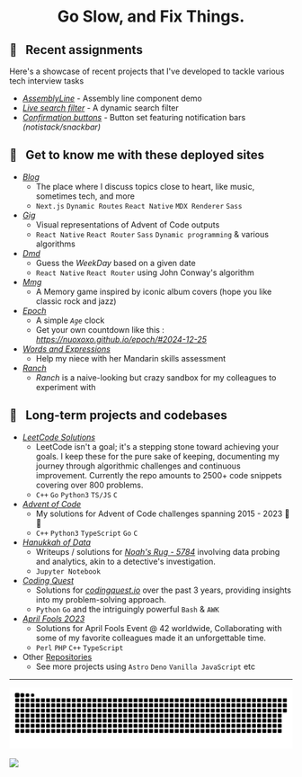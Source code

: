 # <p align="center">Go Slow, and Fix Things.</p>

## 🎯 &nbsp; Recent assignments
Here's a showcase of recent projects that I've developed to tackle various tech interview tasks
- *[AssemblyLine](nuoxoxo.github.io/interview_react_assembly_line)* - Assembly line component demo 
- *[Live search filter](https://nuoxoxo.github.io/interview_react_search_filter)* - A dynamic search filter 
- *[Confirmation buttons](https://nuoxoxo.github.io/interview_react_confirmation_component)* - Button set featuring notification bars _(notistack/snackbar)_

## 🎨 &nbsp; Get to know me with these deployed sites
- *[Blog](https://geocities-nine.vercel.app)*
  - The place where I discuss topics close to heart, like music, sometimes tech, and more
  - `Next.js` `Dynamic Routes` `React Native` `MDX Renderer` `Sass` 
- *[Gig](https://nuoxoxo.github.io/gig)*
  - Visual representations of Advent of Code outputs
  - `React Native` `React Router` `Sass` `Dynamic programming` & various algorithms
- *[Dmd](https://nuoxoxo.github.io/dmd)*
  - Guess the *WeekDay* based on a given date
  - `React Native` `React Router` using John Conway's algorithm
- *[Mmg](https://nuoxoxo.github.io/mmg)*
  - A Memory game inspired by iconic album covers (hope you like classic rock and jazz)
- *[Epoch](https://nuoxoxo.github.io/epoch)*
  - A simple _`Age`_ clock
  - Get your own countdown like this : *https://nuoxoxo.github.io/epoch/#2024-12-25*
- *[Words and Expressions](https://nuoxoxo.github.io/words_and_expressions)*
  - Help my niece with her Mandarin skills assessment
- *[Ranch](https://nuoxoxo.github.io/ranch)*
  - *Ranch* is a naive-looking but crazy sandbox for my colleagues to experiment with 

## 🧩 &nbsp; Long-term projects and codebases
- *[LeetCode Solutions](https://github.com/nuoxoxo/leetcode)*
  - LeetCode isn't a goal; it's a stepping stone toward achieving your goals. I keep these for the pure sake of keeping, documenting my journey through algorithmic challenges and continuous improvement. Currently the repo amounts to 2500+ code snippets covering over 800 problems.
  - `C++` `Go` `Python3` `TS/JS` `C`
- *[Advent of Code](https://github.com/nuoxoxo/advent-of-code)*
  - My solutions for Advent of Code challenges spanning 2015 - 2023 🌟🎄
  - `C++` `Python3` `TypeScript` `Go` `C`
- *[Hanukkah of Data](https://github.com/nuoxoxo/hanukkah-of-data)*
  - Writeups / solutions for _[Noah's Rug - 5784](https://hanukkah.bluebird.sh/)_ involving data probing and analytics, akin to a detective's investigation.
  - `Jupyter Notebook` 
- *[Coding Quest](https://github.com/nuoxoxo/coding-quest)*
  - Solutions for _[codingquest.io](https://codingquest.io/)_ over the past 3 years, providing insights into my problem-solving approach.
  - `Python` `Go` and the intriguingly powerful `Bash` & `AWK`
- *[April Fools 2O23](https://github.com/nuoxoxo/april_event_2O23)*
  - Solutions for April Fools Event @ 42 worldwide, Collaborating with some of my favorite colleagues made it an unforgettable time.
  - `Perl` `PHP` `C++` `TypeScript` 
- Other [Repositories](https://github.com/nuoxoxo?tab=repositories)
  - See more projects using `Astro` `Deno` `Vanilla JavaScript`  etc

---

![](https://github.com/nuoxoxo/nuoxoxo/blob/main/.github/assets/snake_on_purple_svg.svg)

![](https://github-readme-stats.vercel.app/api/top-langs/?username=nuoxoxo&layout=compact&hide=roff,html&langs_count=32)

